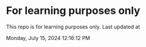 # For learning purposes only
This repo is for learning purposes only.
Last updated at

Monday, July 15, 2024 12:16:12 PM

